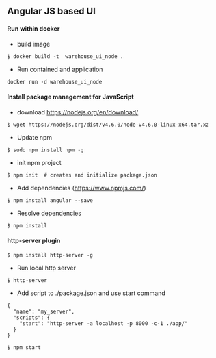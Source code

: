 ## Angular JS  based UI 

#### Run within docker
* build image
```
$ docker build -t  warehouse_ui_node . 
```
* Run contained and application
```
docker run -d warehouse_ui_node
```

#### Install package management for JavaScript
* download https://nodejs.org/en/download/
```
$ wget https://nodejs.org/dist/v4.6.0/node-v4.6.0-linux-x64.tar.xz
```
* Update npm
```
$ sudo npm install npm -g
```
* init npm project
```
$ npm init  # creates and initialize package.json
```
* Add dependencies (https://www.npmjs.com/)
```
$ npm install angular --save
```
* Resolve dependencies
```
$ npm install
```

#### http-server plugin
```
$ npm install http-server -g
```
* Run local http server 
```
$ http-server
```
* Add script to ./package.json and use start command
```
{
  "name": "my_server",
  "scripts": {
    "start": "http-server -a localhost -p 8000 -c-1 ./app/"
  }
}

$ npm start
```